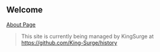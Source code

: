 ## Welcome
[About Page](pages/about.md ':include')

> This site is currently being managed by KingSurge at https://github.com/King-Surge/history